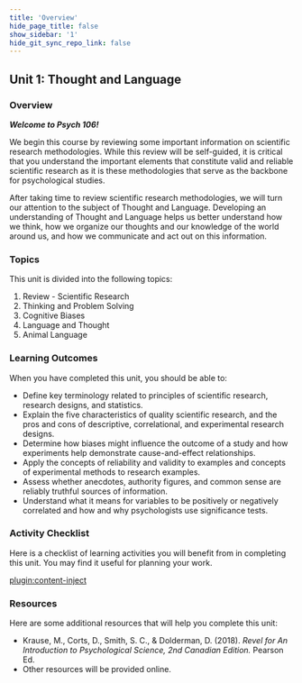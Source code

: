 ```yaml
---
title: 'Overview'
hide_page_title: false
show_sidebar: '1'
hide_git_sync_repo_link: false
---
```


## **Unit 1: Thought and Language**

### Overview

***Welcome to Psych 106!***

We begin this course by reviewing some important information on scientific research methodologies. While this review will be self-guided, it is critical that you understand the important elements that constitute valid and reliable scientific research as it is these methodologies that serve as the backbone for psychological studies.

After taking time to review scientific research methodologies, we will turn our attention to the subject of Thought and Language. Developing an understanding of Thought and Language helps us better understand how we think, how we organize our thoughts and our knowledge of the world around us, and how we communicate and act out on this information.

### Topics

This unit is divided into the following topics:

 1. Review - Scientific Research
 2. Thinking and Problem Solving
 3. Cognitive Biases
 4. Language and Thought
 5. Animal Language


### Learning Outcomes

When you have completed this unit, you should be able to:

- Define key terminology related to principles of scientific research, research designs, and statistics.
- Explain the five characteristics of quality scientific research, and the pros and cons of descriptive, correlational, and experimental research designs.
- Determine how biases might influence the outcome of a study and how experiments help demonstrate cause-and-effect relationships.
- Apply the concepts of reliability and validity to examples and concepts of experimental methods to research examples.
- Assess whether anecdotes, authority figures, and common sense are reliably truthful sources of information.
- Understand what it means for variables to be positively or negatively correlated and how and why psychologists use significance tests.


### Activity Checklist

Here is a checklist of learning activities you will benefit from in completing this unit. You may find it useful for planning your work.

[plugin:content-inject](_schedule)


### Resources

Here are some additional resources that will help you complete this unit:

- Krause, M., Corts, D., Smith, S. C., & Dolderman, D. (2018). *Revel for An Introduction to Psychological Science, 2nd Canadian Edition.* Pearson Ed.
- Other resources will be provided online.
